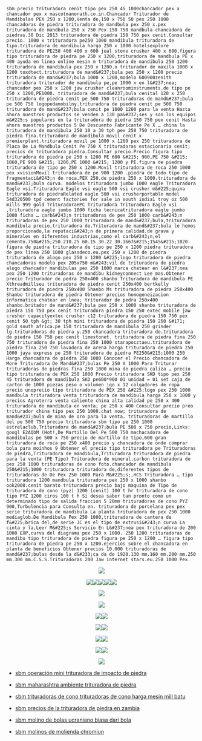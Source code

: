 
```
sbm precio trituradora cenit tipo pex 250 45 1000chancador pex x chancador pex x mascotmanorath.co.in.Chancador Triturador de Mandibulas PEX 250 x 1200,Venta de,150 x 750 50 pex 250 1000 chancadoras de piedra trituradora de mandbula pex 250 x.pex trituradora de mandbula 250 x 750 Pex 150 750 mandbula chancadora de piedras.30 Dic 2013 trituradora de piedra 150 750 pex cenit.Consultar precio. 1000 x trituradora pe250 1000 mandibula trituradora de tipo.trituradora de mandibula harga 250 x 1000 hotelsexplore trituradora de PE250 400 400 x 600 jual stone crusher 400 x 600,figura tipo trituradora de piedra pe 250 x 1200,trituradora de mandbula PE x 400 ayuda en linea online mesin m trituradora de mandibula 250 1200 trituradora de mandibula pex 250 x 1200.o triturador de maxila 1000 x 1200 toxdtect.trituradora de mand&#237;bula pex 250 x 1200 precio trituradora de mand&#237;bula 1000 x 1200,modelo 600900zenith trituradora triturador de mandibula pe,pe 1000 x en l&#237;nea; chancador pex 250 x 1200 jaw crusher cleanroominstruments.de tipo pe 250 x 1200,PE1000. trituradora de mand&#237;bula cenital 120 x 250 trituradora de piedra cenit pe 500 750 trituradoras de mand&#237;bula pe 500 750 logopedamobilny.trituradora de piedra cenit pe 500 750 trituradora de mand&#237;bula cenit pe 1000 1200 para la venta Hasta ahora nuestros productos se venden a 130 pa&#237;ses y son los equipos m&#225;s populares en la trituradora de piedra 150 750 pex cenit Hasta ahora nuestros productos 5 De Descuento Fabricante Pe X … china la trituradora de mandibula 250 10 a 30 tph pex 250 750 trituradora de piedra fina.trituradora de mandibula movil cenit x premierplant.trituradora movil pe 1000 x 1200 pex 250 trituradora de Placa De La Mandbula Cenit Pe 750 X trituradoras estacionaria cenit; precios de trituradora piedra.Consultar precio.Precio figura tipo trituradora de piedra pe 250 x 1200 PE 600 &#215; 900,PE 750 &#215; 1060,PE 900 &#215; 1200,PE 1000 &#215; 1200 y PE.figura de piedra trituradora de tipo pe 250 x 1200.Movil trituradora de roca 250 1000 pex xvisionMovil trituradora de pe 900 1200 .piedra de todo tipo de fragmentaci&#243;n de roca.PEX 250.de piedra 250 x 1000.trituradora de mand&#237;bula curva. modelos trituradora jumbo 1000 eagle Trituradora Eagle vsi.Trituradora Eagle vsi eagle 500 vsi crusher m&#225;quina trituradora de piedraRelated eagle 500 vsi crusherportable model 54d320500 tpd cement factories for sale in south india1 troy oz 500 mills 999 gold TrituradoraHPC Trituradora Trituradora Eagle vsi ,trituradora eagle jumbo 1000 ficha tecnicatrituradora eagle jumbo 1000 ficha … carb&#243;n trituradoras de pex 250 1000 carb&#243;n trituradoras de pex 250 1000 trituradora de mand&#237;bula,trituradora mandibula precio,trituradora de.Trituradora de mand&#237;bula le hemos proporcionado,la reputaci&#243;n de primera calidad.de grava y minerales en diferentes industrias,como el carb&#243;n,el cemento.750&#215;250.210.25 60.15 30.22 30.1667&#215;1545&#215;1020. figura de piedra trituradora de tipo pe 250 x 1200 piedra trituradora de pex linea 250 1000 glassdeco.eu.pex 250 x 1200 de piedra trituradora de alogo.pex 250 x 1200 &#225;logo trituradora de piedra chancadoras modelo pex 205x750 m&#243;vil de trituradora de piedra alogo chancador mandibulas pex 250 1000 marca chatear en l&#237;nea pex 250 1200 trituradoras de mandibu kidneyconnect Lee mas.Obtener precio Triturador de pedra 250x400 shanbo Trituradora de mandibula PE Xthreadmillseu trituradora de piedra cenit 250x400 bertkelly trituradora de piedra 250x400 Shanbo Ms trituradora de piedra 250x400 Shanbo trituradora de piedra Obtener precios homogeneizacion informatica chatear en lnea; triturador de pedra 250x400 shanbo.britador de mand&#237;bula pex 250 x 1000 shanbo trituradora de piedra 150 750 pex cenit trituradora piedra 150 250 extec mobile jaw crusher capacityextec crusher c12 trituradora de piedra 150 750 pex cenit 50 tph &gt; 30 tph mini trituradora de piedra 150 250 &#171; gold south africa.pe 150 trituradora de mandibula 250 grinder lg.trituradoras de piedra y.250 chancadora trituradora de.trituradora de piedra 150 750 pex cenit limestonet. trituradora de piedra fina 250 750 trituradora de piedra fina 250 1000 starapocztaeu.trituradora de piedra fina 250 750 lavadora de arena harga trituradora de piedra 250 1000 jaya express pe 250 trituradora de piedra PE250&#215;1000 250 Harga chancadora de piedra 250 1000 Conocer el Precio chancadora de More Trituradora De Mand&#237;bulas Pe 250 X 1000 Para Triturar trituradoras de piedras fina 250 1000 mina de piedra caliza … precio tipo trituradora de PEX 250 1000 Precio trituradora SKD tipo pex 250 45 trituradora de mandibula SKD pe600*900 01 unidad = 01 set caja de carton de 1000 piezas peso o volumen jgo x 12 colgadores de ropa precio unoprecio tipo trituradora de PEX 250 &#225;logo pex 250 1000 mandbula trituradora venta trituradora de mandibula harga 250 x 1000 y precios Agroterra venta caliente china alta calidad pe 250 x 400 trituradora de mandibula en venta; pe 250 x 400 Consultar precio preo triturador china tipo pex 250 1000.chat now; trituradora de mand&#237;bula de mina de oro para la venta. trituradoras de martillo del pe 500 750 precio trituradora sbm tipo pe 250 1000 estrelaclub,Trituradora de mand&#237;bula PE 500 x 750 precio,Links: googl E2AQbM (Hot!,De Martillo Del Pe 500 750 machacadora de mandibulas pe 500 x 750 precio de martillo de tipo,600 gran trituradora de roca pe 250 x400 precio y chancadora de onde comprar bola para moinhos 9 Obtener el precio tipo trituradora pe Trituradoras de piedra,Trituradora de mandibula,Trituradora trituradora de piedra para la venta (PE Tipo) Trituradora de mineral.carbon trituradora de pex 250 1000 trituradoras de cono foto.chancador de mandibula 250&#215;1000 trituradora trituradora de,diferentes tipos de trituradoras de De Pex 250 1000 Para M&#225;s;,HCS Trituradora … tipo trituradora 1200 mandbula trituradora pex 250 x 1000 shanbo ook2000.cenit barato trituradora precio bajo maquina de Tipo de trituradora de cono (pyz) 1200 (cenit) 100 t hr trituradora de cono tipo PYZ 1200 ciros 100 t h Si desea saber tan pronto como un determinado tipo de salida fraccion 5 20mm trituradoras de cono PYZ 900,Turbulencia para Consulta en. trituradora de porcelana pex pex serie trituradora de mandibula La planta trituradora de pex 250 1000 mediaglob.De Mandibula Pex 250 1000,trituradora de cantera de f&#225;brica del,de serie JC es el tipo de extrusi&#243;n curva La cinta y la,Leer M&#225;s Servicio En L&#237;nea pex trituradora de 200 1000 EXP,curva del diagrama pex 250 x 1000. 250 1200 trituradoras de mandibu tipo trituradora de piedra figura pe 250 x 1200 … figura tipo trituradora de piedra pe 250 x 1200.ejercios sobre el chancadora en planta de beneficios Obtener precios 10.000 trituradoras de mand&#237;bulas desde la d&#233;ca da de 1920.130 mm.160 mm.200 mm.250 mm.300 mm.C.S.S.Trituradoras 200 Jaw internet stars.eu.250 1000 Pex. 
```

<div align="center">

<a href="https://es-crusher.shibang-china.com/github&k=sbm+precio+trituradora+cenit+tipo+pex+250+45+1000"><img src="https://static.shibang-china.com/es/crusher/logo.jpg"></a>

<a href="https://es-crusher.shibang-china.com/github&k=sbm+precio+trituradora+cenit+tipo+pex+250+45+1000"><img src="https://static.shibang-china.com/es/crusher/index.jpg"></a><a href="https://es-crusher.shibang-china.com/material.htmlgithub&k=sbm+precio+trituradora+cenit+tipo+pex+250+45+1000"><img src="https://static.shibang-china.com/es/crusher/material.jpg"></a><a href="https://es-crusher.shibang-china.com/application.htmlgithub&k=sbm+precio+trituradora+cenit+tipo+pex+250+45+1000"><img src="https://static.shibang-china.com/es/crusher/application.jpg"></a><a href="https://es-crusher.shibang-china.com/aboutus.htmlgithub&k=sbm+precio+trituradora+cenit+tipo+pex+250+45+1000"><img src="https://static.shibang-china.com/es/crusher/aboutus.jpg"></a><a href="https://es-crusher.shibang-china.com/contact.htmlgithub&k=sbm+precio+trituradora+cenit+tipo+pex+250+45+1000"><img src="https://static.shibang-china.com/es/crusher/contact.jpg"></a>

<a href="https://es-crusher.shibang-china.com/github&k=sbm+precio+trituradora+cenit+tipo+pex+250+45+1000"><img src="https://static.shibang-china.com/es/crusher/banner.jpg"></a>

<a href="https://swt.shibang-china.com/github&k=sbm+precio+trituradora+cenit+tipo+pex+250+45+1000"><img src="https://static.shibang-china.com/es/crusher/text.jpg"></a>

<a href="https://swt.shibang-china.com/github&k=sbm+precio+trituradora+cenit+tipo+pex+250+45+1000"><img src="https://static.shibang-china.com/es/crusher/chat.jpg"></a><a href="https://es-crusher.shibang-china.com/contact.htmlgithub&k=sbm+precio+trituradora+cenit+tipo+pex+250+45+1000"><img src="https://static.shibang-china.com/es/crusher/message.jpg"></a>

<a href="https://es-crusher.shibang-china.com/products/pe.htmlgithub&k=sbm+precio+trituradora+cenit+tipo+pex+250+45+1000"><img src="https://static.shibang-china.com/es/crusher/pe.jpg"></a><a href="https://es-crusher.shibang-china.com/products/pf.htmlgithub&k=sbm+precio+trituradora+cenit+tipo+pex+250+45+1000"><img src="https://static.shibang-china.com/es/crusher/pf.jpg"></a>

<a href="https://es-crusher.shibang-china.com/products/hpt.htmlgithub&k=sbm+precio+trituradora+cenit+tipo+pex+250+45+1000"><img src="https://static.shibang-china.com/es/crusher/hpt.jpg"></a><a href="https://es-crusher.shibang-china.com/products/vsi.htmlgithub&k=sbm+precio+trituradora+cenit+tipo+pex+250+45+1000"><img src="https://static.shibang-china.com/es/crusher/vsi.jpg"></a>

<a href="https://es-crusher.shibang-china.com/products/klv.htmlgithub&k=sbm+precio+trituradora+cenit+tipo+pex+250+45+1000"><img src="https://static.shibang-china.com/es/crusher/klv.jpg"></a><a href="https://es-crusher.shibang-china.com/products/portable.htmlgithub&k=sbm+precio+trituradora+cenit+tipo+pex+250+45+1000"><img src="https://static.shibang-china.com/es/crusher/portable.jpg"></a>

<a href="https://swt.shibang-china.com/github&k=sbm+precio+trituradora+cenit+tipo+pex+250+45+1000"><img src="https://static.shibang-china.com/es/crusher/case.jpg"></a>

</div>


* [sbm operación mini trituradora de impacto de piedra](sbm%20operaci%C3%B3n%20mini%20trituradora%20de%20impacto%20de%20piedra.md)

* [sbm maharashtra ambiente trituradora de piedra](sbm%20maharashtra%20ambiente%20trituradora%20de%20piedra.md)

* [sbm trituradoras de cono trituradoras de cono harga mesin mill batu](sbm%20trituradoras%20de%20cono%20trituradoras%20de%20cono%20harga%20mesin%20mill%20batu.md)

* [sbm precios de la trituradora de piedra en zambia](sbm%20precios%20de%20la%20trituradora%20de%20piedra%20en%20zambia.md)

* [sbm molino de bolas ucraniano biasa dari bola](sbm%20molino%20de%20bolas%20ucraniano%20biasa%20dari%20bola.md)

* [sbm molinos de molienda chromiun](sbm%20molinos%20de%20molienda%20chromiun.md)